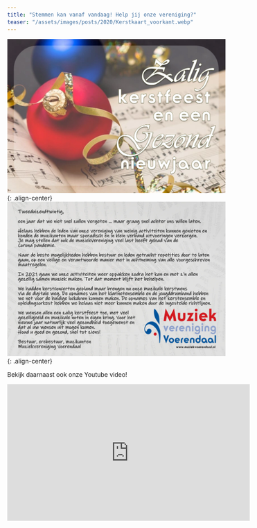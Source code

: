 ```yaml
---
title: "Stemmen kan vanaf vandaag! Help jij onze vereniging?"
teaser: "/assets/images/posts/2020/Kerstkaart_voorkant.webp"
---
```


![image-center](/assets/images/posts/2020/Kerstkaart_voorkant.webp){: .align-center}
![image-center](/assets/images/posts/2020/Kerstkaart_film.webp){: .align-center}

Bekijk daarnaast ook onze Youtube video!

<iframe width="560" height="315" src="https://www.youtube-nocookie.com/embed/XGVRwRUhsHc" title="YouTube video player" frameborder="0" allow="accelerometer; autoplay; clipboard-write; encrypted-media; gyroscope; picture-in-picture" allowfullscreen></iframe>